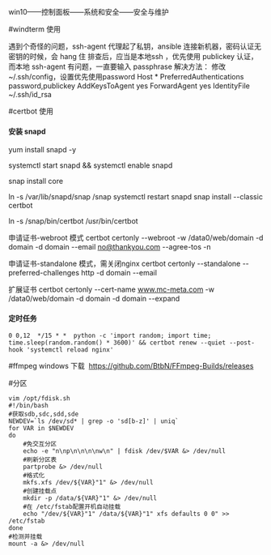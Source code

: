 
win10——控制面板——系统和安全——安全与维护

#windterm 使用

遇到个奇怪的问题，ssh-agent 代理起了私钥，ansible 连接新机器，密码认证无密钥的时候，会 hang 住
排查后，应当是本地ssh ，优先使用 publickey 认证，而本地 ssh-agent 有问题，一直要输入 passphrase
解决方法：
修改~/.ssh/config，设置优先使用password
Host *
  PreferredAuthentications password,publickey
  AddKeysToAgent yes
  ForwardAgent  yes
  IdentityFile ~/.ssh/id_rsa

#certbot 使用

#### 安装 snapd
yum install snapd -y

systemctl start snapd && systemctl enable snapd

snap install core

ln -s /var/lib/snapd/snap /snap
 systemctl restart snapd
 snap install --classic certbot

ln -s /snap/bin/certbot /usr/bin/certbot

申请证书-webroot 模式
certbot certonly --webroot -w /data0/web/domain -d domain -d domain --email no@thankyou.com --agree-tos -n

申请证书-standalone 模式，需关闭nginx
certbot certonly --standalone --preferred-challenges http -d domain --email 

扩展证书
 certbot certonly --cert-name www.mc-meta.com -w /data0/web/domain -d domain  -d domain --expand

#### 定时任务
```
0 0,12  */15 * *  python -c 'import random; import time; time.sleep(random.random() * 3600)' && certbot renew --quiet --post-hook 'systemctl reload nginx'
```

#ffmpeg
windows 下载
 https://github.com/BtbN/FFmpeg-Builds/releases

#分区
```
vim /opt/fdisk.sh 
#!/bin/bash 
#获取sdb,sdc,sdd,sde 
NEWDEV=`ls /dev/sd* | grep -o 'sd[b-z]' | uniq` 
for VAR in $NEWDEV 
do 
    #免交互分区 
    echo -e "n\np\n\n\n\nw\n" | fdisk /dev/$VAR &> /dev/null 
    #刷新分区表 
    partprobe &> /dev/null 
    #格式化 
    mkfs.xfs /dev/${VAR}"1" &> /dev/null 
    #创建挂载点 
    mkdir -p /data/${VAR}"1" &> /dev/null 
    #在 /etc/fstab配置开机自动挂载 
    echo "/dev/${VAR}"1" /data/${VAR}"1" xfs defaults 0 0" >> /etc/fstab 
done 
#检测并挂载 
mount -a &> /dev/null
```
